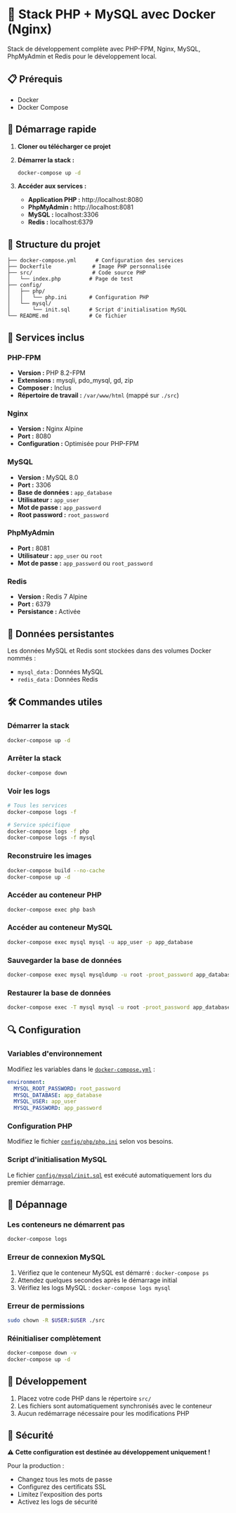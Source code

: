 # 🐳 Stack PHP + MySQL avec Docker (Nginx)

Stack de développement complète avec PHP-FPM, Nginx, MySQL, PhpMyAdmin et Redis pour le développement local.

## 📋 Prérequis

- Docker
- Docker Compose

## 🚀 Démarrage rapide

1. **Cloner ou télécharger ce projet**
2. **Démarrer la stack :**
   ```bash
   docker-compose up -d
   ```

3. **Accéder aux services :**
   - **Application PHP :** http://localhost:8080
   - **PhpMyAdmin :** http://localhost:8081
   - **MySQL :** localhost:3306
   - **Redis :** localhost:6379

## 📁 Structure du projet

```
├── docker-compose.yml      # Configuration des services
├── Dockerfile             # Image PHP personnalisée
├── src/                   # Code source PHP
│   └── index.php         # Page de test
├── config/
│   ├── php/
│   │   └── php.ini       # Configuration PHP
│   └── mysql/
│       └── init.sql      # Script d'initialisation MySQL
└── README.md             # Ce fichier
```

## 🔧 Services inclus

### PHP-FPM
- **Version :** PHP 8.2-FPM
- **Extensions :** mysqli, pdo_mysql, gd, zip
- **Composer :** Inclus
- **Répertoire de travail :** `/var/www/html` (mappé sur `./src`)

### Nginx
- **Version :** Nginx Alpine
- **Port :** 8080
- **Configuration :** Optimisée pour PHP-FPM

### MySQL
- **Version :** MySQL 8.0
- **Port :** 3306
- **Base de données :** `app_database`
- **Utilisateur :** `app_user`
- **Mot de passe :** `app_password`
- **Root password :** `root_password`

### PhpMyAdmin
- **Port :** 8081
- **Utilisateur :** `app_user` ou `root`
- **Mot de passe :** `app_password` ou `root_password`

### Redis
- **Version :** Redis 7 Alpine
- **Port :** 6379
- **Persistance :** Activée

## 💾 Données persistantes

Les données MySQL et Redis sont stockées dans des volumes Docker nommés :
- `mysql_data` : Données MySQL
- `redis_data` : Données Redis

## 🛠️ Commandes utiles

### Démarrer la stack
```bash
docker-compose up -d
```

### Arrêter la stack
```bash
docker-compose down
```

### Voir les logs
```bash
# Tous les services
docker-compose logs -f

# Service spécifique
docker-compose logs -f php
docker-compose logs -f mysql
```

### Reconstruire les images
```bash
docker-compose build --no-cache
docker-compose up -d
```

### Accéder au conteneur PHP
```bash
docker-compose exec php bash
```

### Accéder au conteneur MySQL
```bash
docker-compose exec mysql mysql -u app_user -p app_database
```

### Sauvegarder la base de données
```bash
docker-compose exec mysql mysqldump -u root -proot_password app_database > backup.sql
```

### Restaurer la base de données
```bash
docker-compose exec -T mysql mysql -u root -proot_password app_database < backup.sql
```

## 🔍 Configuration

### Variables d'environnement
Modifiez les variables dans le [`docker-compose.yml`](docker-compose.yml:1) :

```yaml
environment:
  MYSQL_ROOT_PASSWORD: root_password
  MYSQL_DATABASE: app_database
  MYSQL_USER: app_user
  MYSQL_PASSWORD: app_password
```

### Configuration PHP
Modifiez le fichier [`config/php/php.ini`](config/php/php.ini:1) selon vos besoins.

### Script d'initialisation MySQL
Le fichier [`config/mysql/init.sql`](config/mysql/init.sql:1) est exécuté automatiquement lors du premier démarrage.

## 🚨 Dépannage

### Les conteneurs ne démarrent pas
```bash
docker-compose logs
```

### Erreur de connexion MySQL
1. Vérifiez que le conteneur MySQL est démarré : `docker-compose ps`
2. Attendez quelques secondes après le démarrage initial
3. Vérifiez les logs MySQL : `docker-compose logs mysql`

### Erreur de permissions
```bash
sudo chown -R $USER:$USER ./src
```

### Réinitialiser complètement
```bash
docker-compose down -v
docker-compose up -d
```

## 📝 Développement

1. Placez votre code PHP dans le répertoire `src/`
2. Les fichiers sont automatiquement synchronisés avec le conteneur
3. Aucun redémarrage nécessaire pour les modifications PHP

## 🔐 Sécurité

⚠️ **Cette configuration est destinée au développement uniquement !**

Pour la production :
- Changez tous les mots de passe
- Configurez des certificats SSL
- Limitez l'exposition des ports
- Activez les logs de sécurité